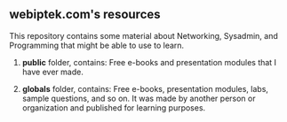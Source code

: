 ## webiptek.com's resources 
This repository contains some material about Networking, Sysadmin, and Programming that might be able to use to learn.

1. **public** folder, contains:
Free e-books and presentation modules that I have ever made. 

2. **globals** folder, contains:
Free e-books, presentation modules, labs, sample questions, and so on. It was made by another person or organization and published for learning purposes.
